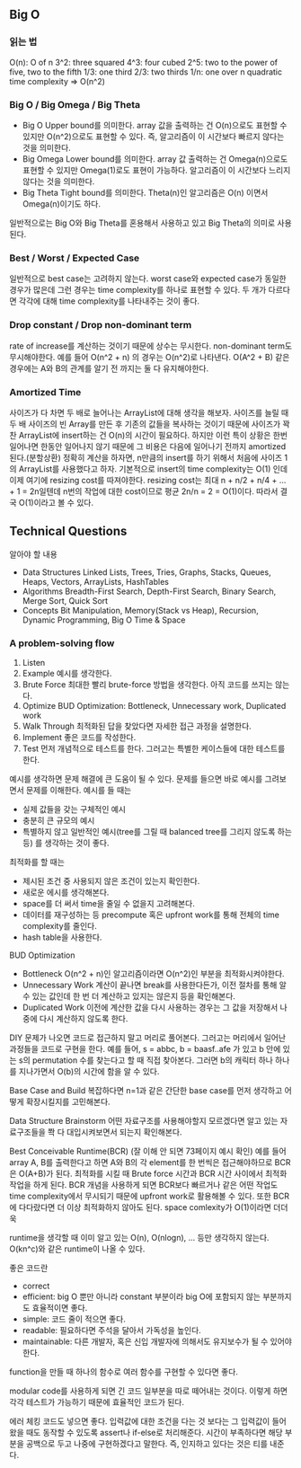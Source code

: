 ## Big O

### 읽는 법

O(n): O of n
3^2: three squared
4^3: four cubed
2^5: two to the power of five, two to the fifth
1/3: one third
2/3: two thirds
1/n: one over n
quadratic time complexity => O(n^2)

### Big O / Big Omega / Big Theta
- Big O
Upper bound를 의미한다.
array 값을 출력하는 건 O(n)으로도 표현할 수 있지만 O(n^2)으로도 표현할 수 있다.
즉, 알고리즘이 이 시간보다 빠르지 않다는 것을 의미한다.
- Big Omega
Lower bound를 의미한다.
array 값 출력하는 건 Omega(n)으로도 표현할 수 있지만 Omega(1)로도 표현이 가능하다.
알고리즘이 이 시간보다 느리지 않다는 것을 의미한다.
- Big Theta
Tight bound를 의미한다.
Theta(n)인 알고리즘은 O(n) 이면서 Omega(n)이기도 하다.

일반적으로는 Big O와 Big Theta를 혼용해서 사용하고 있고 Big Theta의 의미로 사용된다.


### Best / Worst / Expected Case

일반적으로 best case는 고려하지 않는다.
worst case와 expected case가 동일한 경우가 많은데 그런 경우는 time complexity를 하나로 표현할 수 있다.
두 개가 다르다면 각각에 대해 time complexity를 나타내주는 것이 좋다.

### Drop constant / Drop non-dominant term

rate of increase를 계산하는 것이기 때문에 상수는 무시한다.
non-dominant term도 무시해야한다. 예를 들어 O(n^2 + n) 의 경우는 O(n^2)로 나타낸다. O(A^2 + B) 같은 경우에는 A와 B의 관계를 알기 전 까지는 둘 다 유지해야한다.

### Amortized Time

사이즈가 다 차면 두 배로 늘어나는 ArrayList에 대해 생각을 해보자.
사이즈를 늘릴 때 두 배 사이즈의 빈 Array를 만든 후 기존의 값들을 복사하는 것이기 때문에 사이즈가 꽉 찬 ArrayList에 insert하는 건 O(n)의 시간이 필요하다.
하지만 이런 특이 상황은 한번 일어나면 한동안 일어나지 않기 때문에 그 비용은 다음에 일어나기 전까지 amortized 된다.(분할상환)
정확히 계산을 하자면, n만큼의 insert를 하기 위해서 처음에 사이즈 1의 ArrayList를 사용했다고 하자. 
기본적으로 insert의 time complexity는 O(1) 인데 이제 여기에 resizing cost를 따져야한다.
resizing cost는 최대 n + n/2 + n/4 + ... + 1 = 2n일텐데 n번의 작업에 대한 cost이므로 평균 2n/n = 2 = O(1)이다.
따라서 결국 O(1)이라고 볼 수 있다.


## Technical Questions

알아야 할 내용
- Data Structures
Linked Lists, Trees, Tries, Graphs, Stacks, Queues, Heaps, Vectors, ArrayLists, HashTables
- Algorithms
Breadth-First Search, Depth-First Search, Binary Search, Merge Sort, Quick Sort
- Concepts
Bit Manipulation, Memory(Stack vs Heap), Recursion, Dynamic Programming, Big O Time & Space


### A problem-solving flow

1. Listen
1. Example
예시를 생각한다.
1. Brute Force
최대한 빨리 brute-force 방법을 생각한다. 아직 코드를 쓰지는 않는다.
1. Optimize
BUD Optimization: Bottleneck, Unnecessary work, Duplicated work
1. Walk Through
최적화된 답을 찾았다면 자세한 접근 과정을 설명한다.
1. Implement
좋은 코드를 작성한다.
1. Test
먼저 개념적으로 테스트를 한다.
그러고는 특별한 케이스들에 대한 테스트를 한다. 

예시를 생각하면 문제 해결에 큰 도움이 될 수 있다.
문제를 들으면 바로 예시를 그려보면서 문제를 이해한다.
예시를 들 때는 
- 실제 값들을 갖는 구체적인 예시
- 충분히 큰 규모의 예시
- 특별하지 않고 일반적인 예시(tree를 그릴 때 balanced tree를 그리지 않도록 하는 등)
를 생각하는 것이 좋다.

최적화를 할 때는
- 제시된 조건 중 사용되지 않은 조건이 있는지 확인한다.
- 새로운 에시를 생각해본다.
- space를 더 써서 time을 줄일 수 없을지 고려해본다.
- 데이터를 재구성하는 등 precompute 혹은 upfront work를 통해 전체의 time complexity를 줄인다.
- hash table을 사용한다.


BUD Optimization
- Bottleneck
O(n^2 + n)인 알고리즘이라면 O(n^2)인 부분을 최적화시켜야한다.
- Unnecessary Work
계산이 끝나면 break를 사용한다든가, 이전 절차를 통해 알 수 있는 값인데 한 번 더 계산하고 있지는 않은지 등을 확인해본다.
- Duplicated Work
이전에 계산한 값을 다시 사용하는 경우는 그 값을 저장해서 나중에 다시 계산하지 않도록 한다.


DIY
문제가 나오면 코드로 접근하지 말고 머리로 풀어본다.
그러고는 머리에서 일어난 과정들을 코드로 구현을 한다.
예를 들어, s = abbc, b = baasf..afe 가 있고 b 안에 있는 s의 permutation 수를 찾는다고 할 때 직접 찾아본다.
그러면 b의 캐릭터 하나 하나를 지나가면서 O(b)의 시간에 함을 알 수 있다.

Base Case and Build
복잡하다면 n=1과 같은 간단한 base case를 먼저 생각하고 어떻게 확장시킬지를 고민해본다.


Data Structure Brainstorm
어떤 자료구조를 사용해야할지 모르겠다면 알고 있는 자료구조들을 쫙 다 대입시켜보면서 되는지 확인해본다.

Best Conceivable Runtime(BCR)
(잘 이해 안 되면 73페이지 예시 확인)
예를 들어 array A, B를 출력한다고 하면 A와 B의 각 element를 한 번씩은 접근해야하므로 BCR은 O(A+B)가 된다.
최적화를 시킬 때 Brute force 시간과 BCR 시간 사이에서 최적화 작업을 하게 된다.
BCR 개념을 사용하게 되면 BCR보다 빠르거나 같은 어떤 작업도 time complexity에서 무시되기 때문에 upfront work로 활용해볼 수 있다.
또한 BCR에 다다랐다면 더 이상 최적화하지 않아도 된다. space comlexity가 O(1)이라면 더더욱



runtime을 생각할 때 이미 알고 있는 O(n), O(nlogn), ... 등만 생각하지 않는다.
O(kn^c)와 같은 runtime이 나올 수 있다.

좋은 코드란
- correct
- efficient: big O 뿐만 아니라 constant 부분이라 big O에 포함되지 않는 부분까지도 효율적이면 좋다.
- simple: 코드 줄이 적으면 좋다.
- readable: 필요하다면 주석을 달아서 가독성을 높인다.
- maintainable: 다른 개발자, 혹은 신입 개발자에 의해서도 유지보수가 될 수 있어야한다.

function을 만들 때 하나의 함수로 여러 함수를 구현할 수 있다면 좋다.

modular code를 사용하게 되면 긴 코드 일부분을 따로 떼어내는 것이다.
이렇게 하면 각각 테스트가 가능하기 때문에 효율적인 코드가 된다.

에러 체킹 코드도 넣으면 좋다.
입력값에 대한 조건을 다는 것 보다는 그 입력값이 들어왔을 때도 동작할 수 있도록 assert나 if-else로 처리해준다.
시간이 부족하다면 해당 부분을 공백으로 두고 나중에 구현하겠다고 말한다.
즉, 인지하고 있다는 것은 티를 내준다.



